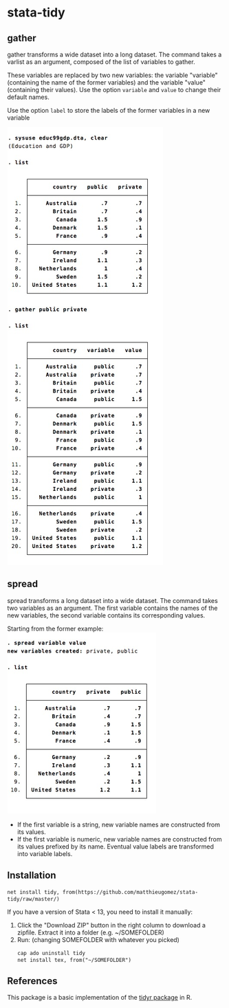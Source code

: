 stata-tidy
===========


## gather
gather transforms a wide dataset into a long dataset. The command takes a varlist as an argument, composed of the list of variables to gather.

These variables are replaced by two new variables: the variable "variable" (containing the name of the former variables) and the variable "value" (containing their values). Use the option `variable` and `value` to change their default names.

Use the option  `label`  to store the labels of the former variables in a new variable


![](img/gather.jpg)


## spread
spread transforms a long dataset into a wide dataset. The command takes two variables as an argument. The first variable contains the names of the new variables, the second variable contains its corresponding values.


Starting from the former example:
![](img/spread.jpg)

- If the first variable is a string, new variable names are constructed from its values.
- If the first variable is numeric, new variable names are constructed from its values prefixed by its name. Eventual value labels are transformed into variable labels.


## Installation
```
net install tidy, from(https://github.com/matthieugomez/stata-tidy/raw/master/)
```

If you have a version of Stata < 13, you need to install it manually:
1. Click the "Download ZIP" button in the right column to download a zipfile. Extract it into a folder (e.g. ~/SOMEFOLDER)
2. Run: (changing SOMEFOLDER with whatever you picked)
	```
	cap ado uninstall tidy
	net install tex, from("~/SOMEFOLDER")
	```

## References
This package is a basic implementation of the [tidyr package](https://github.com/hadley/tidyr) in R.